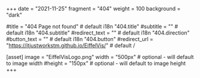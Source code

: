 +++
date = "2021-11-25"
fragment = "404"
weight = 100
background = "dark"

#title = "404 Page not found" # default i18n "404.title"
#subtitle = "" # default i18n "404.subtitle"
#redirect_text = "" # default i18n "404.direction"
#button_text = "" # default i18n "404.button"
#redirect_url = "https://itjustworkstm.github.io/EiffelVis/" # default /

[asset]
  image = "EiffelVisLogo.png"
  width = "500px" # optional - will default to image width
  #height = "150px" # optional - will default to image height
+++
